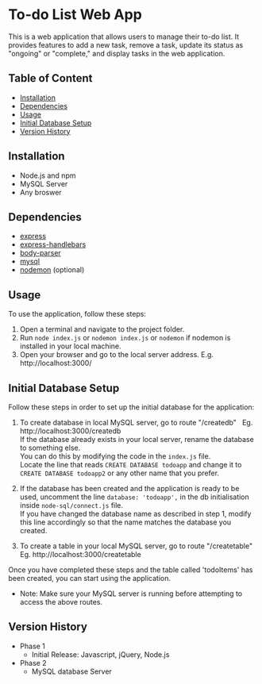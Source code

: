 # To-do List Web App 

This is a web application that allows users to manage their to-do list. It provides features to add a new task, remove a task, update its status as "ongoing" or "complete," and display tasks in the web application.


## Table of Content
* [Installation](#installation)
* [Dependencies](#dependencies)
* [Usage](#usage)
* [Initial Database Setup](#initial-database-setup)
* [Version History](#version-history)


## Installation

* Node.js and npm
* MySQL Server 
* Any broswer


## Dependencies

* [express](https://expressjs.com/)
* [express-handlebars](https://www.npmjs.com/package/express-handlebars)
* [body-parser](https://www.npmjs.com/package/body-parser)
* [mysql](https://www.npmjs.com/package/mysql)
* [nodemon](https://www.npmjs.com/package/nodemon) (optional)


## Usage
To use the application, follow these steps:

1. Open a terminal and navigate to the project folder.
2. Run `node index.js` or `nodemon index.js` or `nodemon` if nodemon is installed in your local machine.
3. Open your browser and go to the local server address. E.g. http://localhost:3000/


## Initial Database Setup
Follow these steps in order to set up the initial database for the application:

1. To create database in local MySQL server, go to route "/createdb" &nbsp;  Eg. http://localhost:3000/createdb <br>
   If the database already exists in your local server, rename the database to something else. <br>
   You can do this by modifying the code in the `index.js` file.  <br>
   Locate the line that reads `CREATE DATABASE todoapp` and change it to `CREATE DATABASE todoapp2` or any other name that you prefer.

2. If the database has been created and the application is ready to be used, uncomment the line `database: 'todoapp',` in the db initialisation inside `node-sql/connect.js` file.  <br>
   If you have changed the database name as described in step 1, modify this line accordingly so that the name matches the database you created.

3. To create a table in your local MySQL server, go to route "/createtable" &nbsp;  Eg.  http://localhost:3000/createtable 

Once you have completed these steps and the table called 'todoItems' has been created, you can start using the application.
* Note: Make sure your MySQL server is running before attempting to access the above routes.


## Version History

* Phase 1
    * Initial Release: Javascript, jQuery, Node.js 
* Phase 2
    * MySQL database Server

